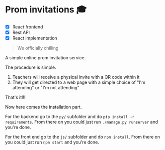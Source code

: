 # Prom invitations 🎓

- [x] React frontend
- [x] Rest API
- [x] React implementation
> We officially chilling

A simple online prom invitation service.  

The procedure is simple.  

1. Teachers will receive a physical invite with a QR code within it
2. They will get directed to a web page with a simple choice of "I'm attending" or "I'm not attending"

That's it!!!

Now here comes the installation part.

For the backend go to the `py/` subfolder and do `pip install -r requirements`. From there on you could just run `./manage.py runserver` and you're done.

For the front end go to the `js/` subfolder and do `npm install`. From there on you could just run `npm start` and you're done.
